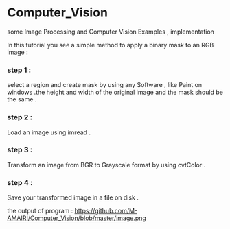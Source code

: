 # Computer_Vision
some Image Processing and Computer Vision Examples , implementation 


In this tutorial you see a simple method to apply a binary mask to an RGB image :

### step 1 : 
select a region and create mask by using any Software , like Paint on windows .the height and width of the original image and the mask should be the same .

### step 2 : 
Load an image using imread .

### step 3 : 
Transform an image from BGR to Grayscale format by using cvtColor .

### step 4 : 
Save your transformed image in a file on disk .

the output of program : https://github.com/M-AMAIRI/Computer_Vision/blob/master/image.png

